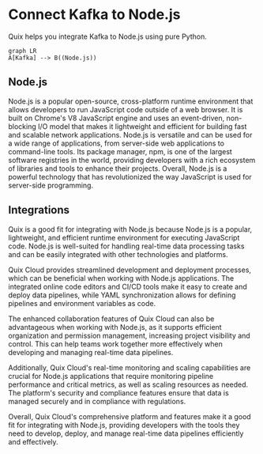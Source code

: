 # Connect Kafka to Node.js

Quix helps you integrate Kafka to Node.js using pure Python.

```mermaid
graph LR
A[Kafka] --> B((Node.js))
```

## Node.js

Node.js is a popular open-source, cross-platform runtime environment that allows developers to run JavaScript code outside of a web browser. It is built on Chrome's V8 JavaScript engine and uses an event-driven, non-blocking I/O model that makes it lightweight and efficient for building fast and scalable network applications. Node.js is versatile and can be used for a wide range of applications, from server-side web applications to command-line tools. Its package manager, npm, is one of the largest software registries in the world, providing developers with a rich ecosystem of libraries and tools to enhance their projects. Overall, Node.js is a powerful technology that has revolutionized the way JavaScript is used for server-side programming.

## Integrations

Quix is a good fit for integrating with Node.js because Node.js is a popular, lightweight, and efficient runtime environment for executing JavaScript code. Node.js is well-suited for handling real-time data processing tasks and can be easily integrated with other technologies and platforms.

Quix Cloud provides streamlined development and deployment processes, which can be beneficial when working with Node.js applications. The integrated online code editors and CI/CD tools make it easy to create and deploy data pipelines, while YAML synchronization allows for defining pipelines and environment variables as code.

The enhanced collaboration features of Quix Cloud can also be advantageous when working with Node.js, as it supports efficient organization and permission management, increasing project visibility and control. This can help teams work together more effectively when developing and managing real-time data pipelines.

Additionally, Quix Cloud's real-time monitoring and scaling capabilities are crucial for Node.js applications that require monitoring pipeline performance and critical metrics, as well as scaling resources as needed. The platform's security and compliance features ensure that data is managed securely and in compliance with regulations.

Overall, Quix Cloud's comprehensive platform and features make it a good fit for integrating with Node.js, providing developers with the tools they need to develop, deploy, and manage real-time data pipelines efficiently and effectively.


